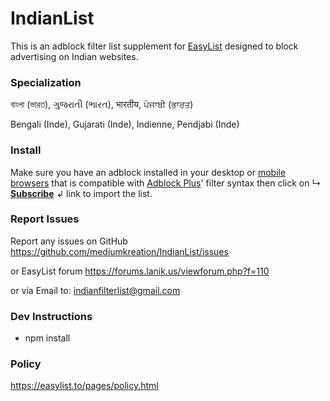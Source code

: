 # IndianList

This is an adblock filter list supplement for [EasyList](https://github.com/easylist/easylist) designed to block advertising on Indian websites.

### Specialization

বাংলা (ভারত), ગુજરાતી (ભારત), भारतीय, ਪੰਜਾਬੀ (ਭਾਰਤ)

Bengali (Inde), Gujarati (Inde), Indienne, Pendjabi (Inde)

### Install 

Make sure you have an adblock installed in your desktop or [mobile browsers](https://adblockbrowser.org/) that is compatible with [Adblock Plus](https://adblockplus.org/)' filter syntax then click on ↳ [**Subscribe**](https://subscribe.adblockplus.org/?location=https://easylist-downloads.adblockplus.org/indianlist.txt&title=IndianList) ↲ link to import the list.

### Report Issues

Report any issues on GitHub https://github.com/mediumkreation/IndianList/issues 

or EasyList forum https://forums.lanik.us/viewforum.php?f=110

or via Email to: indianfilterlist@gmail.com

### Dev Instructions

 - npm install

### Policy

https://easylist.to/pages/policy.html
